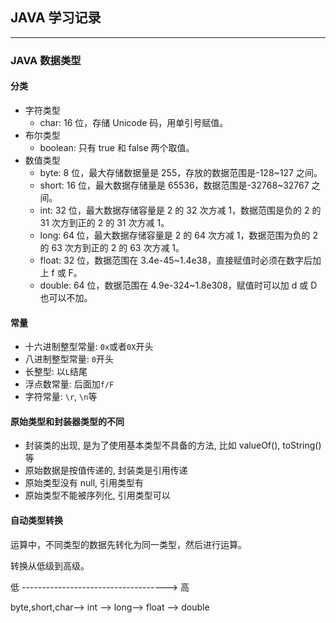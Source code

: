 ## JAVA 学习记录

---

### JAVA 数据类型

#### 分类

- 字符类型
  - char: 16 位，存储 Unicode 码，用单引号赋值。
- 布尔类型
  - boolean: 只有 true 和 false 两个取值。
- 数值类型
  - byte: 8 位，最大存储数据量是 255，存放的数据范围是-128~127 之间。
  - short: 16 位，最大数据存储量是 65536，数据范围是-32768~32767 之间。
  - int: 32 位，最大数据存储容量是 2 的 32 次方减 1，数据范围是负的 2 的 31 次方到正的 2 的 31 次方减 1。
  - long: 64 位，最大数据存储容量是 2 的 64 次方减 1，数据范围为负的 2 的 63 次方到正的 2 的 63 次方减 1。
  - float: 32 位，数据范围在 3.4e-45~1.4e38，直接赋值时必须在数字后加上 f 或 F。
  - double: 64 位，数据范围在 4.9e-324~1.8e308，赋值时可以加 d 或 D 也可以不加。

#### 常量

- 十六进制整型常量: `0x`或者`0X`开头
- 八进制整型常量: `0`开头
- 长整型: 以`L`结尾
- 浮点数常量: 后面加`f/F`
- 字符常量: `\r`, `\n`等

#### 原始类型和封装器类型的不同

- 封装类的出现, 是为了使用基本类型不具备的方法, 比如 valueOf(), toString()等
- 原始数据是按值传递的, 封装类是引用传递
- 原始类型没有 null, 引用类型有
- 原始类型不能被序列化, 引用类型可以

#### 自动类型转换

运算中，不同类型的数据先转化为同一类型，然后进行运算。

转换从低级到高级。

低 ------------------------------------> 高

byte,short,char—> int —> long—> float —> double

